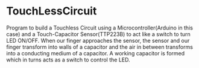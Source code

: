 # TouchLessCircuit
Program to build a Touchless Circuit using a Microcontroller(Arduino in this case) and a Touch-Capacitor Sensor(TTP223B) to act like a switch to turn LED ON/OFF. When our finger approaches the sensor, the sensor and our finger transform into walls of a capacitor and the air in between transforms into a conducting medium of a capacitor. A working capacitor is formed which in turns acts as a switch to control the LED.
